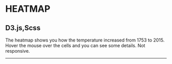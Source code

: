 
# HEATMAP

## D3.js,Scss


The heatmap shows you how the temperature increased from 1753 to 2015.
Hover the mouse over the cells and you can see some details.
Not responsive.

---


